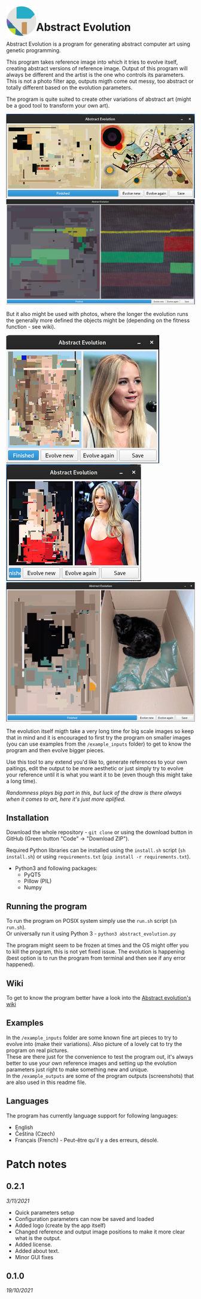 <img align="left" width="80" height="80" src="https://raw.githubusercontent.com/mark-sed/abstract-evolution/master/icon.png" alt="Icon">

# Abstract Evolution

Abstract Evolution is a program for generating abstract computer art using genetic programming.  

This program takes reference image into which it tries to evolve itself, creating abstract versions of reference image. Output of this program will always be different and the artist is the one who controls its parameters. This is not a photo filter app, outputs migth come out messy, too abstract or totally different based on the evolution parameters.  

The program is quite suited to create other variations of abstract art (might be a good tool to transform your own art).

![Image example 1](https://github.com/mark-sed/abstract-evolution/blob/master/example_outputs/evolved_ae_v0-1-0-kandinsky.png?raw=true)  
![Image example 1](https://github.com/mark-sed/abstract-evolution/blob/master/example_outputs/evolved_ae_v0-1-0.png?raw=true)  

But it also might be used with photos, where the longer the evolution runs the generally more defined the objects might be (depending on the fitness function - see wiki).

![Image example 1](https://github.com/mark-sed/abstract-evolution/blob/master/example_outputs/evolved_ae_v0-1-0-jlaw1.png?raw=true)
![Image example 1](https://github.com/mark-sed/abstract-evolution/blob/master/example_outputs/evolved_ae_v0-1-0-jlaw3.png?raw=true)  
![Image example 1](https://github.com/mark-sed/abstract-evolution/blob/master/example_outputs/evolved_ae_v0-1-0-vilda.png?raw=true)

The evolution itself migth take a very long time for big scale images so keep that in mind and it is encouraged to first try the program on smaller images (you can use examples from the `/example_inputs` folder) to get to know the program and then evolve bigger pieces.  

Use this tool to any extend you'd like to, generate references to your own paitings, edit the output to be more aesthetic or just simply try to evolve your reference until it is what you want it to be (even though this might take a long time).  

_Randomness plays big part in this, but luck of the draw is there always when it comes to art, here it's just more aplified._

## Installation

Download the whole repository - `git clone` or using the download button in GitHub (Green button "Code" -> "Download ZIP"). 

Required Python libraries can be installed using the `install.sh` script (`sh install.sh`) or using `requirements.txt` (`pip install -r requirements.txt`).

* Python3 and following packages:
  * PyQT5
  * Pillow (PIL)
  * Numpy

## Running the program

To run the program on POSIX system simply use the `run.sh` script (`sh run.sh`).  
Or universally run it using Python 3 - `python3 abstract_evolution.py`

The program might seem to be frozen at times and the OS might offer you to kill the program, this is not yet fixed issue. The evolution is happening (best option is to run the program from terminal and then see if any error happened).

## Wiki

To get to know the program better have a look into the [Abstract evolution's wiki](https://github.com/mark-sed/abstract-evolution/wiki)

## Examples

In the `/example_inputs` folder are some known fine art pieces to try to evolve into (make their variations). Also picture of a lovely cat to try the program on real pictures.  
These are there just for the convenience to test the program out, it's always better to use your own reference images and setting up the evolution parameters just right to make something new and unique.  
In the `/example_outputs` are some of the program outputs (screenshots) that are also used in this readme file.

## Languages

The program has currently language support for following languages:
* English
* Čeština (Czech)
* Français (French) - Peut-être qu'il y a des erreurs, désolé.

# Patch notes

## 0.2.1
_3/11/2021_
* Quick parameters setup
* Configuration parameters can now be saved and loaded
* Added logo (create by the app itself)
* Changed reference and output image positions to make it more clear what is the output.
* Added license.
* Added about text.
* Minor GUI fixes

## 0.1.0
_19/10/2021_

